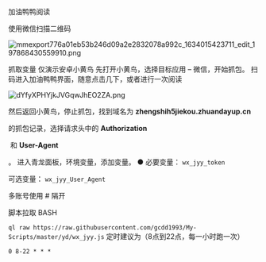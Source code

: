 加油鸭鸭阅读

使用微信扫描二维码



![mmexport776a01eb53b246d09a2e2832078a992c_1634015423711_edit_197868430559910.png](https://i.loli.net/2021/10/12/XDP1ticwbGnj5MO.png)

抓取变量
仅演示安卓小黄鸟
先打开小黄鸟，选择目标应用 – 微信，开始抓包。
扫码进入加油鸭鸭界面，随意点击几下，或者进行一次阅读



![dYfyXPHYjkJVGqwJhEO2ZA.png](https://i.loli.net/2021/10/12/OmesvEHo6qPG1Xr.png)



然后返回小黄鸟，停止抓包，找到域名为
**zhengshih5jiekou.zhuandayup.cn**

的抓包记录，选择请求头中的
**Authorization**

 和
**User-Agent**

。
进入青龙面板，环境变量，添加变量。
● 必要变量：
`wx_jyy_token`


可选变量：
`wx_jyy_User_Agent`


多账号使用 #  隔开

脚本拉取
BASH

`ql raw https://raw.githubusercontent.com/gcdd1993/My-Scripts/master/yd/wx_jyy.js`
定时建议为（8点到22点，每一小时跑一次）


`0 8-22 * * *`

